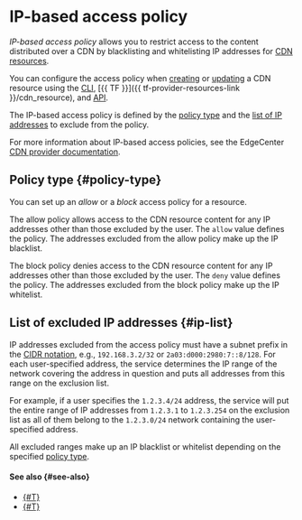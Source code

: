 # IP-based access policy

_IP-based access policy_ allows you to restrict access to the content distributed over a CDN by blacklisting and whitelisting IP addresses for [CDN resources](./resource.md).

You can configure the access policy when [creating](../operations/resources/create-resource.md) or [updating](../operations/resources/configure-basics.md) a CDN resource using the [CLI](../../cli/quickstart.md), [{{ TF }}]({{ tf-provider-resources-link }}/cdn_resource), and [API](../../api-design-guide/concepts/general.md).

The IP-based access policy is defined by the [policy type](#policy-type) and the [list of IP addresses](#ip-list) to exclude from the policy.

For more information about IP-based access policies, see the EdgeCenter [CDN provider documentation](https://support.edgecenter.ru/knowledge_base/item/257918?sid=57227).

## Policy type {#policy-type}

You can set up an _allow_ or a _block_ access policy for a resource.

The allow policy allows access to the CDN resource content for any IP addresses other than those excluded by the user. The `allow` value defines the policy. The addresses excluded from the allow policy make up the IP blacklist.

The block policy denies access to the CDN resource content for any IP addresses other than those excluded by the user. The `deny` value defines the policy. The addresses excluded from the block policy make up the IP whitelist.

## List of excluded IP addresses {#ip-list}

IP addresses excluded from the access policy must have a subnet prefix in the [CIDR notation](https://en.wikipedia.org/wiki/Classless_Inter-Domain_Routing#CIDR_notation), e.g., `192.168.3.2/32` or `2a03:d000:2980:7::8/128`. For each user-specified address, the service determines the IP range of the network covering the address in question and puts all addresses from this range on the exclusion list.

For example, if a user specifies the `1.2.3.4/24` address, the service will put the entire range of IP addresses from `1.2.3.1` to `1.2.3.254` on the exclusion list as all of them belong to the `1.2.3.0/24` network containing the user-specified address.

All excluded ranges make up an IP blacklist or whitelist depending on the specified [policy type](#policy-type).

#### See also {#see-also}

* [{#T}](../operations/resources/create-resource.md)
* [{#T}](../operations/resources/configure-basics.md)